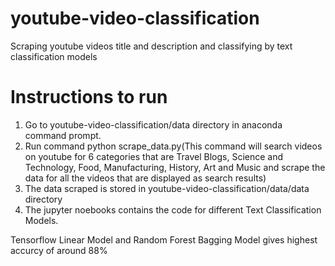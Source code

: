 # youtube-video-classification
Scraping youtube videos title and description and classifying by text classification models

# Instructions to run
1. Go to youtube-video-classification/data directory in anaconda command prompt.
2. Run command python scrape_data.py(This command will search videos on youtube for 6 categories that are Travel Blogs, Science and Technology, Food, Manufacturing, History, Art and Music and scrape the data for all the videos that are displayed as search results)
3. The data scraped is stored in youtube-video-classification/data/data directory
4. The jupyter noebooks contains the code for different Text Classification Models.

Tensorflow Linear Model and Random Forest Bagging Model gives highest accurcy of around 88%
